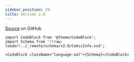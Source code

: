 ```yaml
---
sidebar_position: 29
title: Version 2.0
---
```


[Source](https://github.com/anansi-project/comicinfo/blob/main/schema/v2.0/ComicInfo.xsd) on GitHub

```mdx-code-block
import CodeBlock from '@theme/CodeBlock';
import Schema from '!!raw-loader!../_remote/schema/v2.0/ComicInfo.xsd';

<CodeBlock className="language-xml">{Schema}</CodeBlock>
```